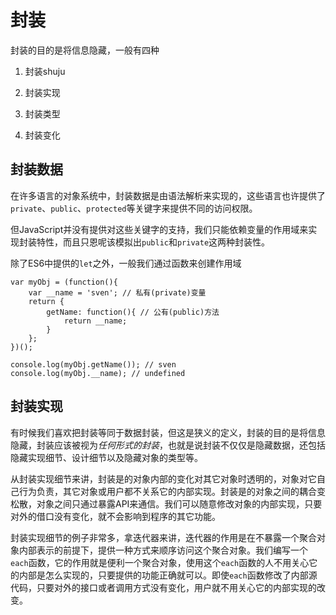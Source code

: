 # 封装

封装的目的是将信息隐藏，一般有四种

1. 封装shuju

2. 封装实现

3. 封装类型

4. 封装变化

## 封装数据

在许多语言的对象系统中，封装数据是由语法解析来实现的，这些语言也许提供了`private`、`public`、`protected`等关键字来提供不同的访问权限。

但JavaScript并没有提供对这些关键字的支持，我们只能依赖变量的作用域来实现封装特性，而且只恩呢该模拟出`public`和`private`这两种封装性。

除了ES6中提供的`let`之外，一般我们通过函数来创建作用域

    var myObj = (function(){
        var __name = 'sven'; // 私有(private)变量
        return {
            getName: function(){ // 公有(public)方法
                return __name;
            }
        };
    })();

    console.log(myObj.getName()); // sven
    console.log(myObj.__name); // undefined

## 封装实现

有时候我们喜欢把封装等同于数据封装，但这是狭义的定义，封装的目的是将信息隐藏，封装应该被视为*任何形式的封装*，也就是说封装不仅仅是隐藏数据，还包括隐藏实现细节、设计细节以及隐藏对象的类型等。

从封装实现细节来讲，封装是的对象内部的变化对其它对象时透明的，对象对它自己行为负责，其它对象或用户都不关系它的内部实现。封装是的对象之间的耦合变松散，对象之间只通过暴露API来通信。我们可以随意修改对象的内部实现，只要对外的借口没有变化，就不会影响到程序的其它功能。

封装实现细节的例子非常多，拿迭代器来讲，迭代器的作用是在不暴露一个聚合对象内部表示的前提下，提供一种方式来顺序访问这个聚合对象。我们编写一个`each`函数，它的作用就是便利一个聚合对象，使用这个`each`函数的人不用关心它的内部是怎么实现的，只要提供的功能正确就可以。即使`each`函数修改了内部源代码，只要对外的接口或者调用方式没有变化，用户就不用关心它的内部实现的改变。
